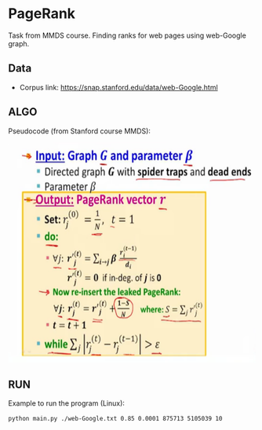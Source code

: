 # PageRank
Task from MMDS course. Finding ranks for web pages using web-Google graph.


## Data
* Corpus link: https://snap.stanford.edu/data/web-Google.html 

## ALGO
Pseudocode (from Stanford course MMDS):

<img src="./pseudocode_mmds_course_stanford.png" width="600px" height="450px"/> 



## RUN
Example to run the program (Linux): 
```
python main.py ./web-Google.txt 0.85 0.0001 875713 5105039 10
```

